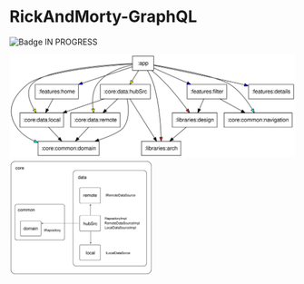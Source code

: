 # RickAndMorty-GraphQL
![Badge IN PROGRESS](http://img.shields.io/static/v1?label=STATUS&message=EM%20DESENVOLVIMENTO&color=GREEN&style=for-the-badge)

<img src="images/graph.svg"/>
<img src="images/core.png" width="50%"/>

